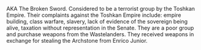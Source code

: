 AKA The Broken Sword. Considered to be a terrorist group by the Toshkan Empire. Their complaints against the Toshkan Empire include: empire building, class warfare, slavery, lack of evidence of the sovereign being alive, taxation without representation in the Senate. 
They are a poor group and purchase weapons from the Wastelanders. They received weapons in exchange for stealing the Archstone from Enrico Junior. 